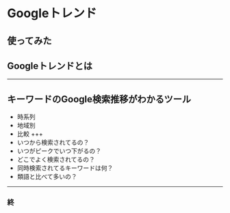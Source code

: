 # Googleトレンド
使ってみた
---
## Googleトレンドとは
---
キーワードのGoogle検索推移がわかるツール
---
* 時系列
* 地域別
* 比較
+++
* いつから検索されてるの？
* いつがピークでいつ下がるの？
* どこでよく検索されてるの？
* 同時検索されてるキーワードは何？
* 類語と比べて多いの？
---
### 終
